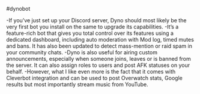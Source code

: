 #dynobot

-If you’ve just set up your Discord server, Dyno should most likely be the very first bot you install on the same to upgrade its capabilities.
-It’s a feature-rich bot that gives you total control over its features using a dedicated dashboard, including auto moderation with Mod log, timed mutes and bans. It has also been updated to detect mass-mention or raid spam in your community chats.
-Dyno is also useful for airing custom announcements, especially when someone joins, leaves or is banned from the server. It can also assign roles to users and post AFK statuses on your behalf.
-However, what I like even more is the fact that it comes with Cleverbot integration and can be used to post Overwatch stats, Google results but most importantly stream music from YouTube.
